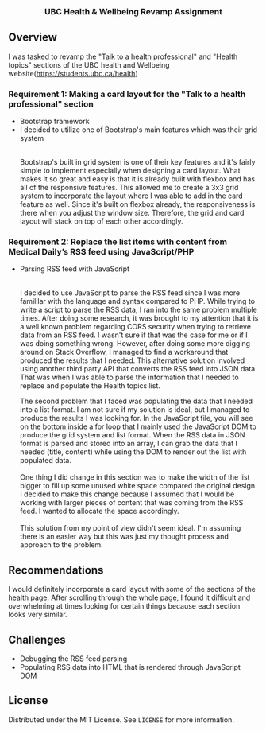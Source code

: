 <!--
*** Thanks for checking out this README Template. If you have a suggestion that would
*** make this better, please fork the repo and create a pull request or simply open
*** an issue with the tag "enhancement".
*** Thanks again! Now go create something AMAZING! :D
***
***
***
*** To avoid retyping too much info. Do a search and replace for the following:
*** github_username, repo_name, twitter_handle, email
-->





<!-- PROJECT SHIELDS -->
<!--
*** I'm using markdown "reference style" links for readability.
*** Reference links are enclosed in brackets [ ] instead of parentheses ( ).
*** See the bottom of this document for the declaration of the reference variables
*** for contributors-url, forks-url, etc. This is an optional, concise syntax you may use.
*** https://www.markdownguide.org/basic-syntax/#reference-style-links
-->

<!-- PROJECT LOGO -->
<br />
  <h3 align="center">UBC Health & Wellbeing Revamp Assignment</h3>

<!-- USAGE EXAMPLES -->
## Overview

I was tasked to revamp the "Talk to a health professional" and "Health topics" sections of the UBC health and Wellbeing website(https://students.ubc.ca/health)

### Requirement 1: Making a card layout for the "Talk to a health professional" section
<ul>
  <li>Bootstrap framework</li>
  <li>I decided to utilize one of Bootstrap's main features which was their grid system</li>
  <br>
  <p>Bootstrap's built in grid system is one of their key features and it's fairly simple to implement especially when designing a card layout. 
  What makes it so great and easy is that it is already built with flexbox and has all of the responsive features.
  This allowed me to create a 3x3 grid system to incorporate the layout where I was able to add in the card feature as well.
  Since it's built on flexbox already, the responsiveness is there when you adjust the window size. Therefore, the grid and card layout will stack on top of each other accordingly.</p>
</ul>

### Requirement 2: Replace the list items with content from Medical Daily’s RSS feed using JavaScript/PHP

<ul>
  <li>Parsing RSS feed with JavaScript</li>
  <br>
  <p>I decided to use JavaScript to parse the RSS feed since I was more famililar with the language and syntax compared to PHP. While trying to write a script to parse the RSS data,
I ran into the same problem multiple times. After doing some research, it was brought to my attention that it is a well known problem regarding CORS security when trying to retrieve data from an RSS feed. 
I wasn't sure if that was the case for me or if I was doing something wrong. However, after doing some more digging around on Stack Overflow, I managed to find a workaround that produced the results that I needed.
This alternative solution involved using another third party API that converts the RSS feed into JSON data. That was when I was able to parse the information that I needed to replace and populate the Health topics list.

<br>
<p>The second problem that I faced was populating the data that I needed into a list format. I am not sure if my solution is ideal, but I managed to produce the results I was looking for.
In the JavaScript file, you will see on the bottom inside a for loop that I mainly used the JavaScript DOM to produce the grid system and list format. When the RSS data in JSON format is parsed and stored into an array,
I can grab the data that I needed (title, content) while using the DOM to render out the list with populated data.
<br>
<br>
One thing I did change in this section was to make the width of the list bigger to fill up some unused white space compared the original design. I decided to make this change because I assumed that I would be working with larger pieces of content that was coming from the RSS feed. I wanted to allocate the space accordingly.
<br>
<br>
This solution from my point of view didn't seem ideal. I'm assuming there is an easier way but this was just my thought process and approach to the problem.
</ul>


## Recommendations

<p>I would definitely incorporate a card layout with some of the sections of the health page. After scrolling through the whole page, I found it difficult and overwhelming at times looking for certain things because each section looks very similar.

</p>

## Challenges

<ul>
  <li>Debugging the RSS feed parsing</li>
  <li>Populating RSS data into HTML that is rendered through JavaScript DOM</li>
</ul>

<!-- LICENSE -->
## License

Distributed under the MIT License. See `LICENSE` for more information.


<!-- MARKDOWN LINKS & IMAGES -->
<!-- https://www.markdownguide.org/basic-syntax/#reference-style-links -->
[contributors-shield]: https://img.shields.io/github/contributors/github_username/repo.svg?style=flat-square
[contributors-url]: https://github.com/github_username/repo/graphs/contributors
[forks-shield]: https://img.shields.io/github/forks/github_username/repo.svg?style=flat-square
[forks-url]: https://github.com/github_username/repo/network/members
[stars-shield]: https://img.shields.io/github/stars/github_username/repo.svg?style=flat-square
[stars-url]: https://github.com/github_username/repo/stargazers
[issues-shield]: https://img.shields.io/github/issues/github_username/repo.svg?style=flat-square
[issues-url]: https://github.com/github_username/repo/issues
[license-shield]: https://img.shields.io/github/license/github_username/repo.svg?style=flat-square
[license-url]: https://github.com/github_username/repo/blob/master/LICENSE.txt
[linkedin-shield]: https://img.shields.io/badge/-LinkedIn-black.svg?style=flat-square&logo=linkedin&colorB=555
[linkedin-url]: https://linkedin.com/in/github_username
[product-screenshot]: images/screenshot.png
